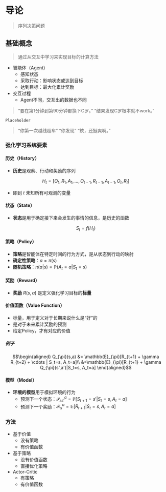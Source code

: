 # 导论

> 序列决策问题

## 基础概念

> 通过从交互中学习来实现目标的计算方法

- 智能体（Agent）
  - 感知状态
  - 采取行动：影响状态或达到目标
  - 达到目标：最大化累计奖励
- 交互过程
  - Agent不同，交互出的数据也不同

> “要在第1分钟到第90分钟都换下C罗。”
> “结果发现C罗根本就不work。”

`Placeholder`

> “你第一次越线超车”
> “你发现”
> “欸，还挺爽啊。”

### 强化学习系统要素

#### 历史（History）

- **历史**是观察、行动和奖励的序列

$$ H_t = [O_1, R_1, A_1, \dots, O_{t-1}, R_{t-1}, A_{t-1}, O_t, R_t] $$

- 即到 $t$ 未知所有可观测的变量

#### 状态（State）

- **状态**是用于确定接下来会发生的事情的信息，是历史的函数

$$ S_t = f(H_t) $$

#### 策略（Policy）

- **策略**是智能体在特定时间的行为方式，是从状态到行动的映射
- **确定性策略**：$a = \pi(s)$
- **随机策略**：$\pi(a|s) = \mathbb{P}(A_t=a|S_t=s)$

#### 奖励（Reward）

- **奖励** $R(s, a)$ 是定义强化学习目标的**标量**

#### 价值函数（Value Function）

- 标量，用于定义对于长期来说什么是“好”的
- 是对于未来累计奖励的预测
- 给定Policy，才有对应的价值

##### 例子

$$\begin{aligned}
  Q_{\pi}(s,a) &= \mathbb{E}_{\pi}[R_{t+1} + \gamma R_{t+2} + \cdots | S_t=s, A_t=a]\\
  &=\mathbb{E}_{\pi}[R_{t+1} + \gamma Q_{\pi}(s',a')|S_t=s, A_t=a]
\end{aligned}$$

#### 模型（Model）

- **环境的模型**用于模拟环境的行为
  - 预测下一个状态：$\mathcal{P}_{ss'}^{a} = \mathbb{P}[S_{t+1}=s'|S_t=s, A_t=a]$
  - 预测下一个奖励：$\mathcal{R}_{s}^{a}=\mathbb{E}[R_{t+1}|S_t=s, A_t=a]$

### 方法

- 基于价值
  - 没有策略
  - 有价值函数
- 基于策略
  - 没有价值函数
  - 直接优化策略
- Actor-Critic
  - 有策略
  - 有价值函数
